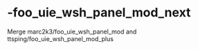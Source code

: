 # -foo_uie_wsh_panel_mod_next
Merge marc2k3/foo_uie_wsh_panel_mod and ttsping/foo_uie_wsh_panel_mod_plus
